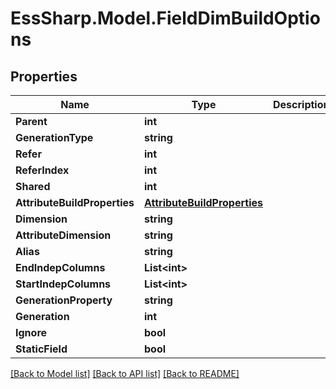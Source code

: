 # EssSharp.Model.FieldDimBuildOptions

## Properties

Name | Type | Description | Notes
------------ | ------------- | ------------- | -------------
**Parent** | **int** |  | [optional] 
**GenerationType** | **string** |  | [optional] 
**Refer** | **int** |  | [optional] 
**ReferIndex** | **int** |  | [optional] 
**Shared** | **int** |  | [optional] 
**AttributeBuildProperties** | [**AttributeBuildProperties**](AttributeBuildProperties.md) |  | [optional] 
**Dimension** | **string** |  | [optional] 
**AttributeDimension** | **string** |  | [optional] 
**Alias** | **string** |  | [optional] 
**EndIndepColumns** | **List&lt;int&gt;** |  | [optional] 
**StartIndepColumns** | **List&lt;int&gt;** |  | [optional] 
**GenerationProperty** | **string** |  | [optional] 
**Generation** | **int** |  | [optional] 
**Ignore** | **bool** |  | [optional] 
**StaticField** | **bool** |  | [optional] 

[[Back to Model list]](../README.md#documentation-for-models) [[Back to API list]](../README.md#documentation-for-api-endpoints) [[Back to README]](../README.md)

